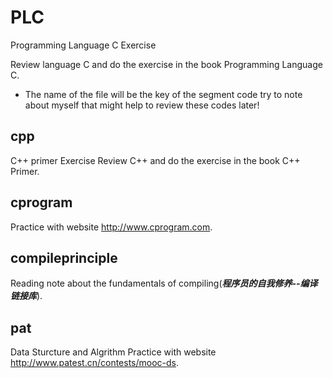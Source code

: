 # PLC
Programming Language C Exercise

Review language C and do the exercise in the book Programming Language C.

* The name of the file will be the key of the segment code try to note about myself that might help to review these codes later!

## cpp
C++ primer Exercise
Review C++ and do the exercise in the book C++ Primer.

## cprogram
Practice with website http://www.cprogram.com.

## compileprinciple
Reading note about the fundamentals of compiling(***程序员的自我修养--编译链接库***).

## pat
Data Sturcture and Algrithm Practice with website http://www.patest.cn/contests/mooc-ds.
